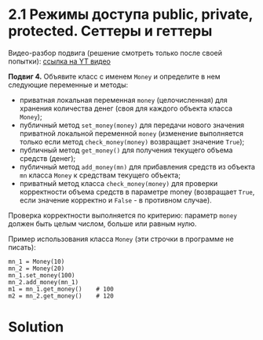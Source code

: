 # 2.1 Режимы доступа public, private, protected. Сеттеры и геттеры

Видео-разбор подвига (решение смотреть только после
своей попытки): [ссылка на YT видео](https://youtu.be/iYcfCeRTyww)

**Подвиг 4.** Объявите класс с именем `Money` и определите
в нем следующие переменные и методы:

- приватная локальная переменная `money` (целочисленная) для хранения количества денег (своя для каждого объекта класса `Money`);
- публичный метод `set_money(money)` для передачи нового значения приватной локальной переменной `money` (изменение выполняется только если метод `check_money(money)` возвращает значение `True`);
- публичный метод `get_money()` для получения текущего объема средств (денег);
- публичный метод `add_money(mn)` для прибавления средств из объекта `mn` класса `Money` к средствам текущего объекта;
- приватный метод класса `check_money(money)` для проверки корректности объема средств в параметре money (возвращает `True`, если значение корректно и `False` - в противном случае).

Проверка корректности выполняется по критерию: параметр `money` должен быть целым числом, больше или равным нулю.

Пример использования класса `Money` (эти строчки в программе не писать):
```
mn_1 = Money(10)
mn_2 = Money(20)
mn_1.set_money(100)
mn_2.add_money(mn_1)
m1 = mn_1.get_money()    # 100
m2 = mn_2.get_money()    # 120
```

# Solution

```

```
